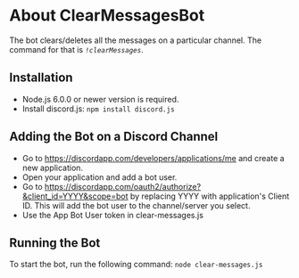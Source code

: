 # About ClearMessagesBot
The bot clears/deletes all the messages on a particular channel. The command for that is *`!clearMessages`*.

## Installation

* Node.js 6.0.0 or newer version is required.
* Install discord.js: `npm install discord.js`

## Adding the Bot on a Discord Channel
* Go to https://discordapp.com/developers/applications/me and create a new application.
* Open your application and add a bot user.
* Go to https://discordapp.com/oauth2/authorize?&client_id=YYYY&scope=bot by replacing YYYY with application's Client ID. This will add the bot user to the channel/server you select.
* Use the App Bot User token in clear-messages.js

## Running the Bot
To start the bot, run the following command: `node clear-messages.js`
